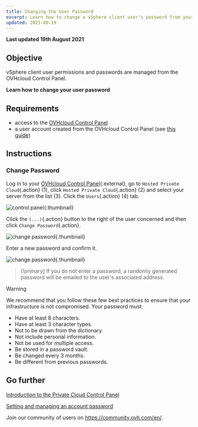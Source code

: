 ```yaml
---
title: Changing the User Password
excerpt: Learn how to change a vSphere client user's password from your OVHcloud Control Panel
updated: 2021-08-19
---
```


**Last updated 19th August 2021**

## Objective

vSphere client user permissions and passwords are managed from the OVHcloud Control Panel.

**Learn how to change your user password**

## Requirements

- access to the [OVHcloud Control Panel](https://ca.ovh.com/auth/?action=gotomanager&from=https://www.ovh.com.au/&ovhSubsidiary=au)
- a user account created from the OVHcloud Control Panel (see [this guide](/pages/cloud/private-cloud/manager_ovh_private_cloud#users-tab))

## Instructions

### Change Password

Log in to your [OVHcloud Control Panel](https://ca.ovh.com/auth/?action=gotomanager&from=https://www.ovh.com.au/&ovhSubsidiary=au){.external}, go to `Hosted Private Cloud`{.action} (1), click `Hosted Private Cloud`{.action} (2) and select your server from the list (3). Click the `Users`{.action} (4) tab.

![control panel](images/userpassword1b.png){.thumbnail}

Click the `(...)`{.action} button to the right of the user concerned and then click `Change Password`{.action}.

![change password](images/userpassword2b.png){.thumbnail}

Enter a new password and confirm it.

![change password](images/userpassword3b.png){.thumbnail}

> [!primary]
> If you do not enter a password, a randomly generated password will be emailed to the user's associated address.
>


> [!warning]
>
>We recommend that you follow these few best practices to ensure that your infrastructure is not compromised. Your password must:
>
> - Have at least 8 characters.
> - Have at least 3 character types.
> - Not to be drawn from the dictionary.
> - Not include personal information.
> - Not be used for multiple access.
> - Be stored in a password vault.
> - Be changed every 3 months.
> - Be different from previous passwords.
>

## Go further

[Introduction to the Private Cloud Control Panel](/pages/cloud/private-cloud/manager_ovh_private_cloud)

[Setting and managing an account password](/pages/account/customer/manage-ovh-password)

Join our community of users on <https://community.ovh.com/en/>.
